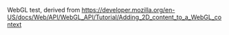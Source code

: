 WebGL test, derived from https://developer.mozilla.org/en-US/docs/Web/API/WebGL_API/Tutorial/Adding_2D_content_to_a_WebGL_context
